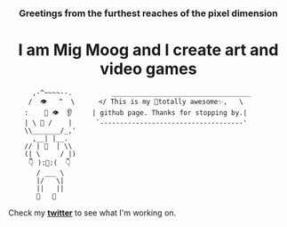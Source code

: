 <h3 align="center">Greetings from the furthest reaches of the pixel dimension</h3>
<h1 align="center">I am Mig Moog and I create art and video games</h1>

```
      ,-^~~~~--.          ___________________________________
     /  👁   ^  \      </ This is my 🎇totally awesome✨,   \
    :    👃 👁  👂     | github page. Thanks for stopping by.|
    | \ 👄 /    |      `------------------------------------'
    \\_______/_,'       
      ,__| |__.  
    // | 👕  | \\ 
    (| \     / |)       
     👇 ):👖:(  👇         
       / ___ \            
       |/   \|  
       ||   ||
       🦶   🦶
```
Check my **[twitter](http://twitter.com/mig_moog)** to see what I'm working on.

<!--
**mig-moog/mig-moog** is a ✨ _special_ ✨ repository because its `README.md` (this file) appears on your GitHub profile.

Here are some ideas to get you started:

- 🔭 I’m currently working on ...
- 🌱 I’m currently learning ...
- 👯 I’m looking to collaborate on ...
- 🤔 I’m looking for help with ...
- 💬 Ask me about ...
- 📫 How to reach me: ...
- 😄 Pronouns: ...
- ⚡ Fun fact: ...
-->
